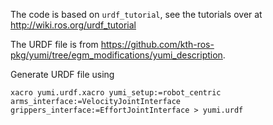The code is based on `urdf_tutorial`, see the tutorials over at http://wiki.ros.org/urdf_tutorial

The URDF file is from https://github.com/kth-ros-pkg/yumi/tree/egm_modifications/yumi_description. 

Generate URDF file using
```
xacro yumi.urdf.xacro yumi_setup:=robot_centric arms_interface:=VelocityJointInterface grippers_interface:=EffortJointInterface > yumi.urdf
```
